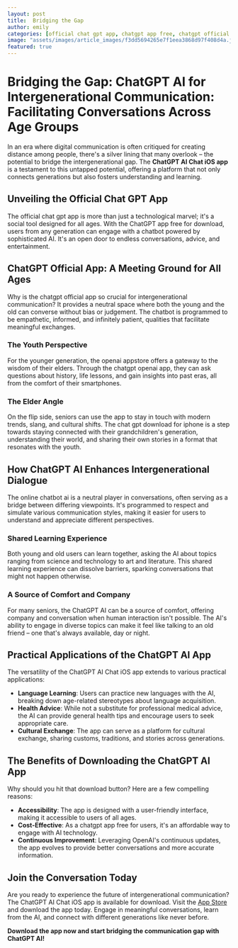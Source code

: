 ```yaml
---
layout: post
title:  Bridging the Gap
author: emily
categories: [official chat gpt app, chatgpt app free, chatgpt official app, openai appstore, chatgpt openai app, chat gpt download for iphone, online chatbot ai]
image: "assets/images/article_images/f3dd5694265e7f1eea3868d97f408d4a.jpg"
featured: true
---
```


# Bridging the Gap: ChatGPT AI for Intergenerational Communication: Facilitating Conversations Across Age Groups

In an era where digital communication is often critiqued for creating distance among people, there's a silver lining that many overlook – the potential to bridge the intergenerational gap. The **ChatGPT AI Chat iOS app** is a testament to this untapped potential, offering a platform that not only connects generations but also fosters understanding and learning.

## Unveiling the Official Chat GPT App

The official chat gpt app is more than just a technological marvel; it's a social tool designed for all ages. With the ChatGPT app free for download, users from any generation can engage with a chatbot powered by sophisticated AI. It's an open door to endless conversations, advice, and entertainment.

## ChatGPT Official App: A Meeting Ground for All Ages

Why is the chatgpt official app so crucial for intergenerational communication? It provides a neutral space where both the young and the old can converse without bias or judgement. The chatbot is programmed to be empathetic, informed, and infinitely patient, qualities that facilitate meaningful exchanges.

### The Youth Perspective

For the younger generation, the openai appstore offers a gateway to the wisdom of their elders. Through the chatgpt openai app, they can ask questions about history, life lessons, and gain insights into past eras, all from the comfort of their smartphones.

### The Elder Angle

On the flip side, seniors can use the app to stay in touch with modern trends, slang, and cultural shifts. The chat gpt download for iphone is a step towards staying connected with their grandchildren's generation, understanding their world, and sharing their own stories in a format that resonates with the youth.

## How ChatGPT AI Enhances Intergenerational Dialogue

The online chatbot ai is a neutral player in conversations, often serving as a bridge between differing viewpoints. It's programmed to respect and simulate various communication styles, making it easier for users to understand and appreciate different perspectives.

### Shared Learning Experience

Both young and old users can learn together, asking the AI about topics ranging from science and technology to art and literature. This shared learning experience can dissolve barriers, sparking conversations that might not happen otherwise.

### A Source of Comfort and Company

For many seniors, the ChatGPT AI can be a source of comfort, offering company and conversation when human interaction isn't possible. The AI's ability to engage in diverse topics can make it feel like talking to an old friend – one that's always available, day or night.

## Practical Applications of the ChatGPT AI App

The versatility of the ChatGPT AI Chat iOS app extends to various practical applications:

- **Language Learning**: Users can practice new languages with the AI, breaking down age-related stereotypes about language acquisition.
- **Health Advice**: While not a substitute for professional medical advice, the AI can provide general health tips and encourage users to seek appropriate care.
- **Cultural Exchange**: The app can serve as a platform for cultural exchange, sharing customs, traditions, and stories across generations.

## The Benefits of Downloading the ChatGPT AI App

Why should you hit that download button? Here are a few compelling reasons:

- **Accessibility**: The app is designed with a user-friendly interface, making it accessible to users of all ages.
- **Cost-Effective**: As a chatgpt app free for users, it's an affordable way to engage with AI technology.
- **Continuous Improvement**: Leveraging OpenAI's continuous updates, the app evolves to provide better conversations and more accurate information.

## Join the Conversation Today

Are you ready to experience the future of intergenerational communication? The ChatGPT AI Chat iOS app is available for download. Visit the [App Store](https://apps.apple.com/us/app/ai-ask-chat-with-ai-bots/id6472484891) and download the app today. Engage in meaningful conversations, learn from the AI, and connect with different generations like never before.

**Download the app now and start bridging the communication gap with ChatGPT AI!**